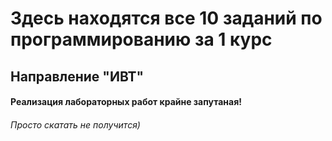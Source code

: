 <h1>Здесь находятся все 10 заданий по программированию за 1 курс</h1>
<h2>Направление "ИВТ"</h2>




<h4>Реализация лабораторных работ крайне запутаная!</h4>
<h6>Просто скатать не получится)</h6>
